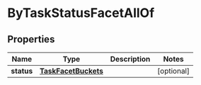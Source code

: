

# ByTaskStatusFacetAllOf

## Properties

Name | Type | Description | Notes
------------ | ------------- | ------------- | -------------
**status** | [**TaskFacetBuckets**](TaskFacetBuckets.md) |  |  [optional]



